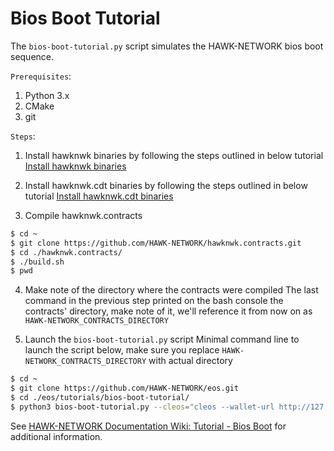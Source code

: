 # Bios Boot Tutorial

The `bios-boot-tutorial.py` script simulates the HAWK-NETWORK bios boot sequence.

``Prerequisites``:

1. Python 3.x
2. CMake
3. git

``Steps``:

1. Install hawknwk binaries by following the steps outlined in below tutorial
[Install hawknwk binaries](https://github.com/HAWK-NETWORK/eos#mac-os-x-brew-install)

2. Install hawknwk.cdt binaries by following the steps outlined in below tutorial
[Install hawknwk.cdt binaries](https://github.com/HAWK-NETWORK/hawknwk.cdt#binary-releases)

3. Compile hawknwk.contracts

```bash
$ cd ~
$ git clone https://github.com/HAWK-NETWORK/hawknwk.contracts.git
$ cd ./hawknwk.contracts/
$ ./build.sh
$ pwd

```

4. Make note of the directory where the contracts were compiled
The last command in the previous step printed on the bash console the contracts' directory, make note of it, we'll reference it from now on as `HAWK-NETWORK_CONTRACTS_DIRECTORY`

5. Launch the `bios-boot-tutorial.py` script
Minimal command line to launch the script below, make sure you replace `HAWK-NETWORK_CONTRACTS_DIRECTORY` with actual directory

```bash
$ cd ~
$ git clone https://github.com/HAWK-NETWORK/eos.git
$ cd ./eos/tutorials/bios-boot-tutorial/
$ python3 bios-boot-tutorial.py --cleos="cleos --wallet-url http://127.0.0.1:6666 " --nodeos=nodeos --keosd=keosd --contracts-dir="/HAWK-NETWORK_CONTRACTS_DIRECTORY/" -a

```

See [HAWK-NETWORK Documentation Wiki: Tutorial - Bios Boot](https://github.com/HAWK-NETWORK/eos/wiki/Tutorial-Bios-Boot-Sequence) for additional information.